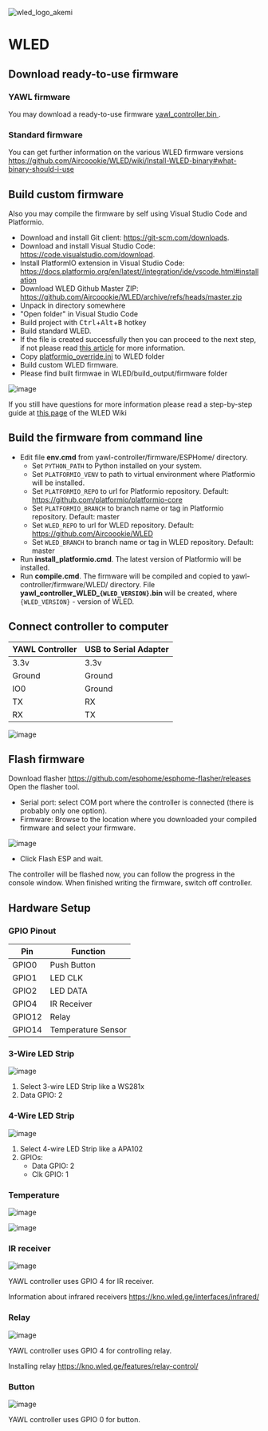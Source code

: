 ![wled_logo_akemi](https://user-images.githubusercontent.com/4923679/149402904-e135a6fa-ae00-4d32-b50a-784e71b2ab5c.jpg)

# WLED

## Download ready-to-use firmware

### YAWL firmware
You may download a ready-to-use firmware [yawl_controller.bin ](firmware/WLED/bin/yawl_controller.bin).

### Standard firmware

You can get further information on the various WLED firmware versions https://github.com/Aircoookie/WLED/wiki/Install-WLED-binary#what-binary-should-i-use

## Build custom firmware

Also you may compile the firmware by self using Visual Studio Code and Platformio. 
 - Download and install Git client: https://git-scm.com/downloads.
 - Download and install Visual Studio Code: https://code.visualstudio.com/download.
 - Install PlatformIO extension in Visual Studio Code: https://docs.platformio.org/en/latest//integration/ide/vscode.html#installation
 - Download WLED Github Master ZIP: https://github.com/Aircoookie/WLED/archive/refs/heads/master.zip
 - Unpack in directory somewhere
 - "Open folder" in Visual Studio Code
 - Build project with <kbd>Ctrl</kbd>+<kbd>Alt</kbd>+<kbd>B</kbd> hotkey
 - Build standard WLED.
 - If the file is created successfully then you can proceed to the next step, if not please read [this article](https://kno.wled.ge/basics/compiling-wled/) for more information.  
 - Copy [platformio_override.ini](platformio_override.ini) to WLED folder 
 - Build custom WLED firmware.
 - Please find built firmwae in WLED/build_output/firmware folder

![image](https://user-images.githubusercontent.com/4923679/150132210-8e55dea6-7241-4128-952f-d4d0f9c8a675.png)

If you still have questions for more information please read a step-by-step guide at [this page](https://kno.wled.ge/basics/compiling-wled/) of the WLED Wiki    

## Build the firmware from command line

 - Edit file **env.cmd** from yawl-controller/firmware/ESPHome/ directory. 
   - Set `PYTHON_PATH` to Python installed on your system.
   - Set `PLATFORMIO_VENV` to path to virtual environment where Platformio will be installed.
   - Set `PLATFORMIO_REPO` to url for Platformio repository. Default: https://github.com/platformio/platformio-core
   - Set `PLATFORMIO_BRANCH` to branch name or tag in Platformio repository. Default: master
   - Set `WLED_REPO` to url for WLED repository. Default: https://github.com/Aircoookie/WLED
   - Set `WLED_BRANCH` to branch name or tag in WLED repository. Default: master
 - Run **install_platformio.cmd**. The latest version of Platformio will be installed.
 - Run **compile.cmd**. The firmware will be compiled and copied to yawl-controller/firmware/WLED/ directory. File **yawl_controller_WLED_`{WLED_VERSION}`.bin** will be created, where `{WLED_VERSION}` - version of WLED.  

## Connect controller to computer

| YAWL Controller |	USB to Serial Adapter|
|---|---|
| 3.3v	| 3.3v |
| Ground	| Ground |
| IO0	| Ground |
| TX	| RX |
| RX	| TX |

![image](https://user-images.githubusercontent.com/4923679/151598448-9379adaf-c874-475b-8140-79478fdc33ec.png)

## Flash firmware
Download flasher https://github.com/esphome/esphome-flasher/releases
Open the flasher tool.
 - Serial port: select COM port where the controller is connected (there is probably only one option).
 - Firmware: Browse to the location where you downloaded your compiled firmware and select your firmware.

![image](https://user-images.githubusercontent.com/4923679/150178214-c61dcdcf-88b6-4364-8bb0-61961e2b77ff.png)

- Click Flash ESP and wait.

The controller will be flashed now, you can follow the progress in the console window.
When finished writing the firmware, switch off controller.

## Hardware Setup

### GPIO Pinout
| Pin | Function | 
| --- | ---|
| GPIO0 | Push Button | 
|  GPIO1 | LED CLK |
|  GPIO2 | LED DATA |
|  GPIO4 | IR Receiver |
| GPIO12 | Relay | 
| GPIO14 | Temperature Sensor |


### 3-Wire LED Strip 
![image](https://user-images.githubusercontent.com/4923679/153913842-a6593142-24aa-42bf-b5f6-6cd16dcb8917.png)

1. Select 3-wire LED Strip like a WS281x
2. Data GPIO: 2 

### 4-Wire LED Strip
![image](https://user-images.githubusercontent.com/4923679/153906778-40c47fa6-e71f-48ec-b544-236a7a92fa7b.png)

1. Select 4-wire LED Strip like a APA102
2. GPIOs: 
   - Data GPIO: 2
   - Clk GPIO: 1

### Temperature
![image](https://user-images.githubusercontent.com/4923679/153916175-8572cc5b-27c6-4c6d-8495-6753ef247217.png)


![image](https://user-images.githubusercontent.com/4923679/148069147-21314ace-1a82-47b7-acb2-ea9d739f3b82.png)

### IR receiver
![image](https://user-images.githubusercontent.com/4923679/153915303-2f04856f-2a47-42df-bd29-26eec64e2434.png)

YAWL controller uses GPIO 4 for IR receiver. 

Information about infrared receivers https://kno.wled.ge/interfaces/infrared/

### Relay
![image](https://user-images.githubusercontent.com/4923679/153915486-dcda3746-a0f0-44ca-b5f8-ebd2ef675e6c.png)

YAWL controller uses GPIO 4 for controlling relay. 

Installing relay https://kno.wled.ge/features/relay-control/

### Button
![image](https://user-images.githubusercontent.com/4923679/153915630-30d3ab58-f2f6-416a-92d7-ade93570c406.png)

YAWL controller uses GPIO 0 for button. 




